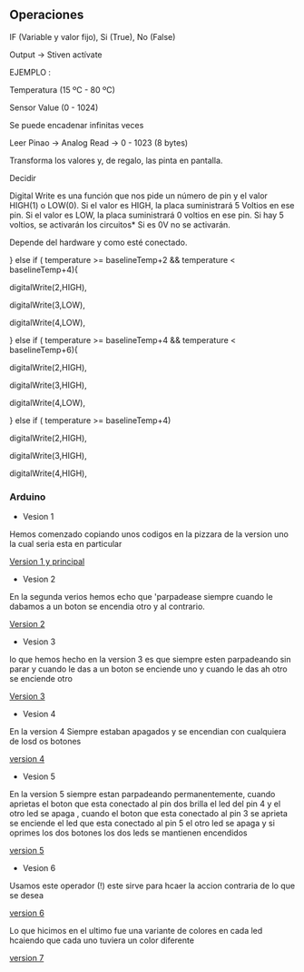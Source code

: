 ## Operaciones



IF (Variable y valor fijo), Si (True), No (False)

Output -> Stiven actívate

EJEMPLO :

Temperatura (15 ºC - 80 ºC)

Sensor Value (0 - 1024)

Se puede encadenar infinitas veces

   Leer Pinao -> Analog Read -> 0 - 1023 (8 bytes)

   Transforma los valores y, de regalo, las pinta en pantalla.

   Decidir



 Digital Write es una función que nos pide un número de pin y el valor HIGH(1) o LOW(0). Si el valor es HIGH,
la placa suministrará 5 Voltios en ese pin. Si el valor es LOW, la placa suministrará 0 voltios en ese pin. 
Si hay 5 voltios, se activarán los circuitos* Si es 0V no se activarán.


   Depende del hardware y como esté conectado.

} else if ( temperature >= baselineTemp+2 && temperature < baselineTemp+4){

digitalWrite(2,HIGH),

digitalWrite(3,LOW),

digitalWrite(4,LOW),

} else if ( temperature >= baselineTemp+4 && temperature < baselineTemp+6){

digitalWrite(2,HIGH),

digitalWrite(3,HIGH),

digitalWrite(4,LOW),

} else if ( temperature >= baselineTemp+4)

digitalWrite(2,HIGH),

digitalWrite(3,HIGH),

digitalWrite(4,HIGH),


 ### Arduino 
 
 * Vesion 1
 
 Hemos comenzado copiando unos codigos en la pizzara de la version uno la cual seria esta en particular 
 
 [Version 1 y principal](https://github.com/DavidMenCam/Arduino/tree/main/Arduino%20%20version%201)
 
 * Vesion 2
 
 En la segunda verios hemos echo que 'parpadease siempre  cuando le dabamos a un boton se encendia otro y al contrario.
 
 [Version 2](https://github.com/DavidMenCam/Arduino/blob/main/arduino%20version%202/albedo_god_2.ino)
 
 * Vesion 3
 
 lo que hemos hecho en la version 3 es que siempre esten parpadeando sin parar y cuando le das a un boton se enciende uno y cuando le das ah otro se enciende otro 
 
 [Version 3](https://github.com/DavidMenCam/Arduino/blob/main/Arduino%20version%203/albedo_god_3.ino)
 
 * Vesion 4
 
 En la version 4 Siempre estaban apagados y se encendian con cualquiera de losd os botones 
 
 [version 4](https://github.com/DavidMenCam/Arduino/blob/main/arduino_ver_4/arduino_ver_4.ino)
 
 * Vesion 5
 
 En la version 5 siempre estan parpadeando permanentemente, cuando aprietas el boton que esta conectado al pin dos brilla el led del pin 4 y el otro led se apaga , cuando el boton que esta conectado al pin 3 se aprieta se enciende el led que esta conectado al pin 5  el otro led se apaga y si oprimes los dos botones los dos leds se mantienen encendidos 
 
 [ version 5](https://github.com/DavidMenCam/Arduino/blob/main/arduino_ver_5/arduino_ver_5.ino)
 
 * Vesion 6
 
 Usamos este operador (!) este sirve para hcaer la accion contraria de lo que se desea 
 
 [version 6](https://github.com/DavidMenCam/Arduino/tree/main/arduino_ver_6)
 
 Lo que hicimos en el ultimo fue una variante de colores en cada led hcaiendo que cada uno tuviera un color diferente
 
 [version 7](https://github.com/DavidMenCam/Arduino/blob/main/arduino_ver_7.ino)
 

